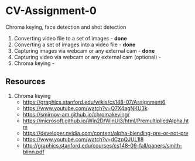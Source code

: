 # CV-Assignment-0
Chroma keying, face detection and shot detection
1. Converting video file to a set of images - **done**
2. Converting a set of images into a video file - **done**
3. Capturing images via webcam or any external cam - **done**
4. Capturing video via webcam or any external cam (optional) - 
5. Chroma keying - 

## Resources
1. Chroma keying
    - https://graphics.stanford.edu/wikis/cs148-07/Assignment6
    - https://www.youtube.com/watch?v=Q7X4agNKU3k
    - https://smirnov-am.github.io/chromakeying/
    - https://microsoft.github.io/Win2D/WinUI3/html/PremultipliedAlpha.htm
    - https://developer.nvidia.com/content/alpha-blending-pre-or-not-pre
    - https://www.youtube.com/watch?v=dCzpQJUL1l8
    - http://graphics.stanford.edu/courses/cs148-09-fall/papers/smith-blinn.pdf